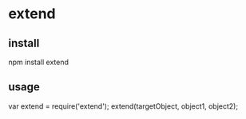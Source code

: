 # extend
## install
  npm install extend
## usage
var extend = require('extend');
extend(targetObject, object1, object2);